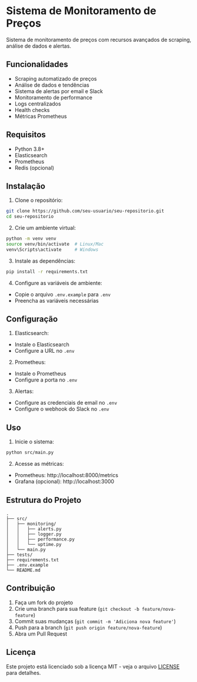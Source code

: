 # Sistema de Monitoramento de Preços

Sistema de monitoramento de preços com recursos avançados de scraping, análise de dados e alertas.

## Funcionalidades

- Scraping automatizado de preços
- Análise de dados e tendências
- Sistema de alertas por email e Slack
- Monitoramento de performance
- Logs centralizados
- Health checks
- Métricas Prometheus

## Requisitos

- Python 3.8+
- Elasticsearch
- Prometheus
- Redis (opcional)

## Instalação

1. Clone o repositório:
```bash
git clone https://github.com/seu-usuario/seu-repositorio.git
cd seu-repositorio
```

2. Crie um ambiente virtual:
```bash
python -m venv venv
source venv/bin/activate  # Linux/Mac
venv\Scripts\activate     # Windows
```

3. Instale as dependências:
```bash
pip install -r requirements.txt
```

4. Configure as variáveis de ambiente:
- Copie o arquivo `.env.example` para `.env`
- Preencha as variáveis necessárias

## Configuração

1. Elasticsearch:
- Instale o Elasticsearch
- Configure a URL no `.env`

2. Prometheus:
- Instale o Prometheus
- Configure a porta no `.env`

3. Alertas:
- Configure as credenciais de email no `.env`
- Configure o webhook do Slack no `.env`

## Uso

1. Inicie o sistema:
```bash
python src/main.py
```

2. Acesse as métricas:
- Prometheus: http://localhost:8000/metrics
- Grafana (opcional): http://localhost:3000

## Estrutura do Projeto

```
.
├── src/
│   ├── monitoring/
│   │   ├── alerts.py
│   │   ├── logger.py
│   │   ├── performance.py
│   │   └── uptime.py
│   └── main.py
├── tests/
├── requirements.txt
├── .env.example
└── README.md
```

## Contribuição

1. Faça um fork do projeto
2. Crie uma branch para sua feature (`git checkout -b feature/nova-feature`)
3. Commit suas mudanças (`git commit -m 'Adiciona nova feature'`)
4. Push para a branch (`git push origin feature/nova-feature`)
5. Abra um Pull Request

## Licença

Este projeto está licenciado sob a licença MIT - veja o arquivo [LICENSE](LICENSE) para detalhes. 
